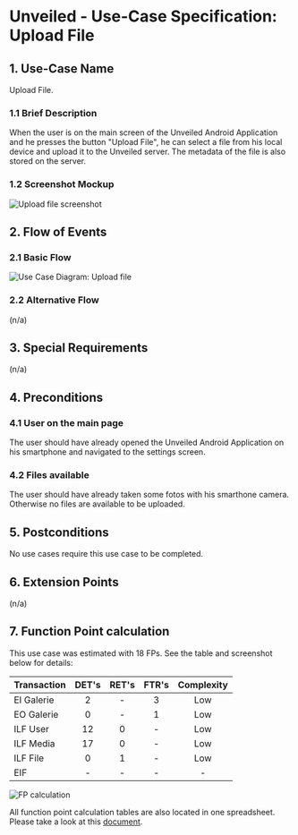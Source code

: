 # Unveiled - Use-Case Specification: Upload File

## 1. Use-Case Name
Upload File.

### 1.1 Brief Description
When the user is on the main screen of the Unveiled Android Application and he presses the button "Upload File", he can select a file from his local device and upload it to the Unveiled server. The metadata of the file is also stored on the server.

### 1.2 Screenshot Mockup
![][screenshot]

## 2. Flow of Events

### 2.1 Basic Flow
![][basic flow]

### 2.2 Alternative Flow
(n/a)

## 3. Special Requirements
(n/a)

## 4. Preconditions

### 4.1 User on the main page
The user should have already opened the Unveiled Android Application on his smartphone and navigated to the settings screen.

### 4.2 Files available
The user should have already taken some fotos with his smarthone camera. Otherwise no files are available to be uploaded.


## 5. Postconditions
No use cases require this use case to be completed.

## 6. Extension Points
(n/a)

## 7. Function Point calculation
This use case was estimated with 18 FPs. See the table and screenshot below for details:

| Transaction | DET's | RET's | FTR's | Complexity |
|-----------------------|:-:|:-:|:-:|:---:|
| EI Galerie            | 2 | - | 3 | Low |
| EO Galerie            | 0 | - | 1 | Low |
| ILF User              | 12 | 0 | - | Low |
| ILF Media             | 17 | 0 | - | Low |
| ILF File              | 0 | 1 | - | Low |
| EIF                   | - | - | - | - |

![][fp calculation]

All function point calculation tables are also located in one spreadsheet. Please take a look at this [document][fpc spreadsheet].

<!-- Link definitions: -->
[basic flow]: https://raw.githubusercontent.com/SAS-Systems/Unveiled-Documentation/master/Bilder/UC_Diagrams/UC_Diagram_Upload_file.png "Use Case Diagram: Upload file"
[screenshot]: https://raw.githubusercontent.com/SAS-Systems/Unveiled-Documentation/master/Bilder/Mockup_AndroidApp/Upload%20File.PNG "Upload file screenshot"
[fp calculation]: https://raw.githubusercontent.com/SAS-Systems/Unveiled-Documentation/master/Bilder/FP%20calculation/FP_upload_file.PNG "FP calculation"
[fpc spreadsheet]: https://docs.google.com/spreadsheets/d/1qaz88UHaRb7cXoiOkJ0dJ-R7JvfTxPslJvZ183o6wnU/edit?usp=sharing "Function point calculation spreadsheet"

